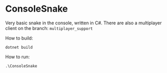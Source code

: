# ConsoleSnake
Very basic snake in the console, written in C#.
There are also a multiplayer client on the branch: ```multiplayer_support```

How to build:
```
dotnet build
```

How to run:
```
.\ConsoleSnake
```
